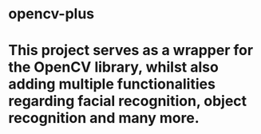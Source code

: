 # opencv-plus
# This project serves as a wrapper for the OpenCV library, whilst also adding multiple functionalities regarding facial recognition, object recognition and many more.
